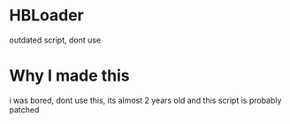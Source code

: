 # HBLoader
outdated script, dont use

# Why I made this
i was bored, dont use this, its almost 2 years old and this script is probably patched
